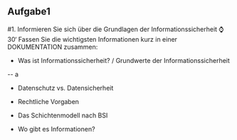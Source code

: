 ## Aufgabe1

#1. Informieren Sie sich über die Grundlagen der Informationssicherheit ⌚30‘
Fassen Sie die wichtigsten Informationen kurz in einer DOKUMENTATION zusammen:

- Was ist Informationssicherheit? / Grundwerte der Informationssicherheit

-- a

- Datenschutz vs. Datensicherheit


- Rechtliche Vorgaben


- Das Schichtenmodell nach BSI


- Wo gibt es Informationen?
